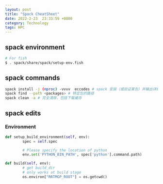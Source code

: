 ```yaml
---
layout: post
title: "Spack CheatSheet"
date: 2022-2-23  23:33:59 +0800
category: Technology
tags: HPC
---
```


## spack environment

```bash
# For fish
$ . spack/share/spack/setup-env.fish
```

## spack commands

```bash
spack install -j (nproc) -vvvv  eccodes # spack 安装（或验证某包）并输出详细信息
spack find --path <packages> # 特定包的路径
spack clean -a # 完全清除，包括下载缓存
```

## spack edits

### Environment

```python
def setup_build_environment(self, env):
        spec = self.spec

        # Please specify the location of python
        env.set('PYTHON_BIN_PATH', spec['python'].command.path)

def build(self, env): 
        # get build_dir
        # only works at build stage
        os.environ["RRTMGP_ROOT"] = os.getcwd()
        
```
